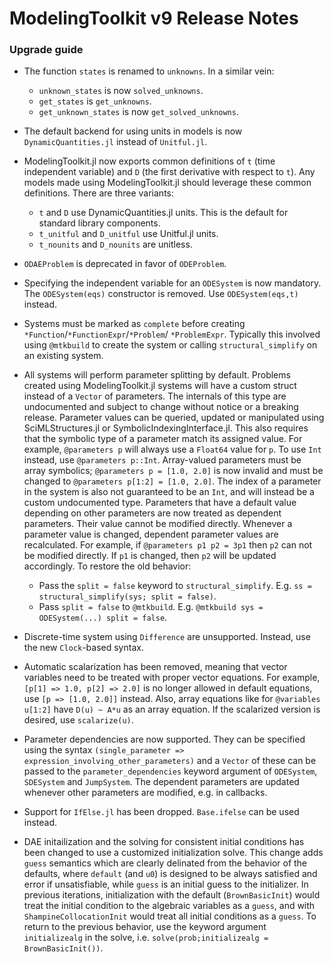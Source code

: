 # ModelingToolkit v9 Release Notes

### Upgrade guide

  - The function `states` is renamed to `unknowns`. In a similar vein:
    
      + `unknown_states` is now `solved_unknowns`.
      + `get_states` is `get_unknowns`.
      + `get_unknown_states` is now `get_solved_unknowns`.

  - The default backend for using units in models is now `DynamicQuantities.jl` instead of
    `Unitful.jl`.
  - ModelingToolkit.jl now exports common definitions of `t` (time independent variable)
    and `D` (the first derivative with respect to `t`). Any models made using ModelingToolkit.jl
    should leverage these common definitions. There are three variants:
    
      + `t` and `D` use DynamicQuantities.jl units. This is the default for standard library
        components.
      + `t_unitful` and `D_unitful` use Unitful.jl units.
      + `t_nounits` and `D_nounits` are unitless.
  - `ODAEProblem` is deprecated in favor of `ODEProblem`.
  - Specifying the independent variable for an `ODESystem` is now mandatory. The `ODESystem(eqs)`
    constructor is removed. Use `ODESystem(eqs,t)` instead.
  - Systems must be marked as `complete` before creating `*Function`/`*FunctionExpr`/`*Problem`/
    `*ProblemExpr`. Typically this involved using `@mtkbuild` to create the system or calling
    `structural_simplify` on an existing system.
  - All systems will perform parameter splitting by default. Problems created using ModelingToolkit.jl
    systems will have a custom struct instead of a `Vector` of parameters. The internals of this
    type are undocumented and subject to change without notice or a breaking release. Parameter values
    can be queried, updated or manipulated using SciMLStructures.jl or SymbolicIndexingInterface.jl.
    This also requires that the symbolic type of a parameter match its assigned value. For example,
    `@parameters p` will always use a `Float64` value for `p`. To use `Int` instead, use
    `@parameters p::Int`. Array-valued parameters must be array symbolics; `@parameters p = [1.0, 2.0]`
    is now invalid and must be changed to `@parameters p[1:2] = [1.0, 2.0]`. The index of a parameter
    in the system is also not guaranteed to be an `Int`, and will instead be a custom undocumented type.
    Parameters that have a default value depending on other parameters are now treated as dependent
    parameters. Their value cannot be modified directly. Whenever a parameter value is changed, dependent
    parameter values are recalculated. For example, if `@parameters p1 p2 = 3p1` then `p2` can not be
    modified directly. If `p1` is changed, then `p2` will be updated accordingly. To restore the old behavior:
    
      + Pass the `split = false` keyword to `structural_simplify`. E.g. `ss = structural_simplify(sys; split = false)`.
      + Pass `split = false` to `@mtkbuild`. E.g. `@mtkbuild sys = ODESystem(...) split = false`.
  - Discrete-time system using `Difference` are unsupported. Instead, use the new `Clock`-based syntax.
  - Automatic scalarization has been removed, meaning that vector variables need to be treated with proper vector
    equations. For example, `[p[1] => 1.0, p[2] => 2.0]` is no longer allowed in default equations, use
    `[p => [1.0, 2.0]]` instead. Also, array equations like for `@variables u[1:2]` have `D(u) ~ A*u` as an
    array equation. If the scalarized version is desired, use `scalarize(u)`.
  - Parameter dependencies are now supported. They can be specified using the syntax
    `(single_parameter => expression_involving_other_parameters)` and a `Vector` of these can be passed to
    the `parameter_dependencies` keyword argument of `ODESystem`, `SDESystem` and `JumpSystem`. The dependent
    parameters are updated whenever other parameters are modified, e.g. in callbacks.
  - Support for `IfElse.jl` has been dropped. `Base.ifelse` can be used instead.
  - DAE initailization and the solving for consistent initial conditions has been changed to use a customized
    initialization solve. This change adds `guess` semantics which are clearly delinated from the behavior of
    the defaults, where `default` (and `u0`) is designed to be always satisfied and error if unsatisfiable,
    while `guess` is an initial guess to the initializer. In previous iterations, initialization with the
    default (`BrownBasicInit`) would treat the initial condition to the algebraic variables as a `guess`,
    and with `ShampineCollocationInit` would treat all initial conditions as a `guess`. To return to the
    previous behavior, use the keyword argument `initializealg` in the solve, i.e.
    `solve(prob;initializealg = BrownBasicInit())`.
